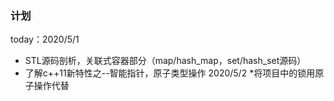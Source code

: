 ### 计划
today：2020/5/1
* STL源码剖析，关联式容器部分（map/hash_map，set/hash_set源码）
* 了解c++11新特性之--智能指针，原子类型操作
2020/5/2
*将项目中的锁用原子操作代替
